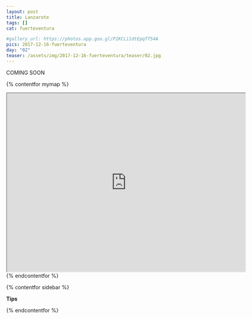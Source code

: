 ```yaml
---
layout: post
title: Lanzarote
tags: []
cat: fuerteventura

#gallery_url: https://photos.app.goo.gl/P2KCLi1dtEpqfT54A
pics: 2017-12-16-fuerteventura
day: "02"
teaser: /assets/img/2017-12-16-fuerteventura/teaser/02.jpg
---
```


COMING SOON

{% contentfor mymap %}
<iframe src="https://www.google.com/maps/d/embed?mid=1P7CgOpav17wY3rM_TaxsjmXftkSV4fji&ehbc=2E312F" width="640" height="480"></iframe>
{% endcontentfor %}

{% contentfor sidebar %}

**Tips**

{% endcontentfor %}
